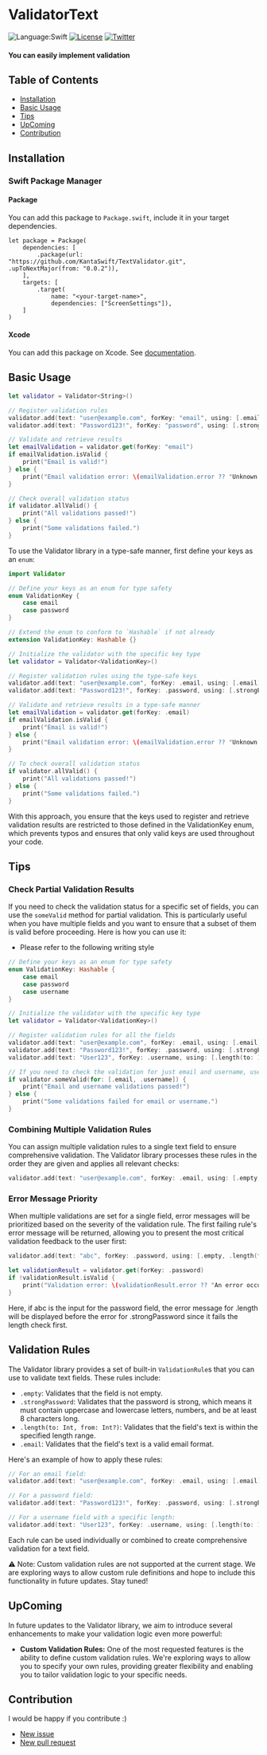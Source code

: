 # ValidatorText
![Language:Swift](https://img.shields.io/static/v1?label=Language&message=Swift&color=green&style=flat-square)
[![License](https://img.shields.io/github/license/KantaSwift/CustomTabBar)](https://github.com/KantaSwift/CustomTabBar/blob/main/LICENSE)
[![Twitter](https://img.shields.io/twitter/follow/KantaSwift?style=social)](https://twitter.com/kanta_Swift)

#### You can easily implement validation

## Table of Contents

- [Installation](#installation)
- [Basic Usage](#basic-usage)
- [Tips](#tips)
- [UpComing](#upcoming)
- [Contribution](#contribution)


## Installation

### Swift Package Manager 

#### Package

You can add this package to `Package.swift`, include it in your target dependencies.

```
let package = Package(
    dependencies: [
        .package(url: "https://github.com/KantaSwift/TextValidator.git", .upToNextMajor(from: "0.0.2")),
    ],
    targets: [
        .target(
            name: "<your-target-name>",
            dependencies: ["ScreenSettings"]),
    ]
)
```

#### Xcode

You can add this package on Xcode.
See [documentation](https://developer.apple.com/documentation/swift_packages/adding_package_dependencies_to_your_app).


## Basic Usage

```swift
let validator = Validator<String>()

// Register validation rules
validator.add(text: "user@example.com", forKey: "email", using: [.email])
validator.add(text: "Password123!", forKey: "password", using: [.strongPassword])

// Validate and retrieve results
let emailValidation = validator.get(forKey: "email")
if emailValidation.isValid {
    print("Email is valid!")
} else {
    print("Email validation error: \(emailValidation.error ?? "Unknown error")")
}

// Check overall validation status
if validator.allValid() {
    print("All validations passed!")
} else {
    print("Some validations failed.")
}

```

To use the Validator library in a type-safe manner, first define your keys as an `enum`:

```swift
import Validator

// Define your keys as an enum for type safety
enum ValidationKey {
    case email
    case password
}

// Extend the enum to conform to `Hashable` if not already
extension ValidationKey: Hashable {}

// Initialize the validator with the specific key type
let validator = Validator<ValidationKey>()

// Register validation rules using the type-safe keys
validator.add(text: "user@example.com", forKey: .email, using: [.email])
validator.add(text: "Password123!", forKey: .password, using: [.strongPassword])

// Validate and retrieve results in a type-safe manner
let emailValidation = validator.get(forKey: .email)
if emailValidation.isValid {
    print("Email is valid!")
} else {
    print("Email validation error: \(emailValidation.error ?? "Unknown error")")
}

// To check overall validation status
if validator.allValid() {
    print("All validations passed!")
} else {
    print("Some validations failed.")
}
```

With this approach, you ensure that the keys used to register and retrieve validation results are restricted to those defined in the ValidationKey enum, which prevents typos and ensures that only valid keys are used throughout your code.

## Tips

### Check Partial Validation Results

If you need to check the validation status for a specific set of fields, you can use the `someValid` method for partial validation. This is particularly useful when you have multiple fields and you want to ensure that a subset of them is valid before proceeding. Here is how you can use it:
- Please refer to the following writing style

```swift
// Define your keys as an enum for type safety
enum ValidationKey: Hashable {
    case email
    case password
    case username
}

// Initialize the validator with the specific key type
let validator = Validator<ValidationKey>()

// Register validation rules for all the fields
validator.add(text: "user@example.com", forKey: .email, using: [.email])
validator.add(text: "Password123!", forKey: .password, using: [.strongPassword])
validator.add(text: "User123", forKey: .username, using: [.length(to: 10, from: 1)])

// If you need to check the validation for just email and username, use someValid:
if validator.someValid(for: [.email, .username]) {
    print("Email and username validations passed!")
} else {
    print("Some validations failed for email or username.")
}
````

### Combining Multiple Validation Rules

You can assign multiple validation rules to a single text field to ensure comprehensive validation. The Validator library processes these rules in the order they are given and applies all relevant checks:

```swift
validator.add(text: "user@example.com", forKey: .email, using: [.empty, .email])
```

### Error Message Priority
When multiple validations are set for a single field, error messages will be prioritized based on the severity of the validation rule. The first failing rule's error message will be returned, allowing you to present the most critical validation feedback to the user first:

```swift
validator.add(text: "abc", forKey: .password, using: [.empty, .length(to: 8, from: 6), .strongPassword])

let validationResult = validator.get(forKey: .password)
if !validationResult.isValid {
    print("Validation error: \(validationResult.error ?? "An error occurred")")
}
```
Here, if abc is the input for the password field, the error message for .length will be displayed before the error for .strongPassword since it fails the length check first.

## Validation Rules

The Validator library provides a set of built-in `ValidationRule`s that you can use to validate text fields. These rules include:

- `.empty`: Validates that the field is not empty.
- `.strongPassword`: Validates that the password is strong, which means it must contain uppercase and lowercase letters, numbers, and be at least 8 characters long.
- `.length(to: Int, from: Int?)`: Validates that the field's text is within the specified length range.
- `.email`: Validates that the field's text is a valid email format.

Here's an example of how to apply these rules:

```swift
// For an email field:
validator.add(text: "user@example.com", forKey: .email, using: [.email])

// For a password field:
validator.add(text: "Password123!", forKey: .password, using: [.strongPassword])

// For a username field with a specific length:
validator.add(text: "User123", forKey: .username, using: [.length(to: 10, from: 1)])

```

Each rule can be used individually or combined to create comprehensive validation for a text field.

:warning: Note: Custom validation rules are not supported at the current stage. We are exploring ways to allow custom rule definitions and hope to include this functionality in future updates. Stay tuned!

## UpComing
In future updates to the Validator library, we aim to introduce several enhancements to make your validation logic even more powerful:

- **Custom Validation Rules:** One of the most requested features is the ability to define custom validation rules. We're exploring ways to allow you to specify your own rules, providing greater flexibility and enabling you to tailor validation logic to your specific needs.

## Contribution
I would be happy if you contribute :)

- [New issue](https://github.com/KantaSwift/TextValidator/issues/new)
- [New pull request](https://github.com/KantaSwift/TextValidator/pulls)
